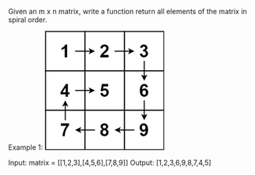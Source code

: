 Given an m x n matrix, write a function return all elements of the matrix in spiral order.

Example 1:
![alt text](image.png)

Input: matrix = [[1,2,3],[4,5,6],[7,8,9]]
Output: [1,2,3,6,9,8,7,4,5]